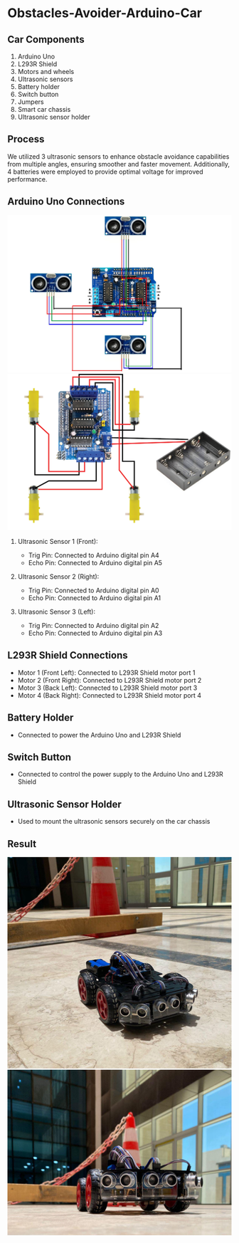 # Obstacles-Avoider-Arduino-Car

## Car Components
1. Arduino Uno
2. L293R Shield
3. Motors and wheels
4. Ultrasonic sensors
5. Battery holder
6. Switch button
7. Jumpers
8. Smart car chassis
9. Ultrasonic sensor holder

## Process
We utilized 3 ultrasonic sensors to enhance obstacle avoidance capabilities from multiple angles, ensuring smoother and faster movement. Additionally, 4 batteries were employed to provide optimal voltage for improved performance.

## Arduino Uno Connections

![ultrasonic](ultrasonic.png)
![MOTORs](Arduino+Car.png)

1. Ultrasonic Sensor 1 (Front):
   - Trig Pin: Connected to Arduino digital pin A4
   - Echo Pin: Connected to Arduino digital pin A5

2. Ultrasonic Sensor 2 (Right):
   - Trig Pin: Connected to Arduino digital pin A0
   - Echo Pin: Connected to Arduino digital pin A1

3. Ultrasonic Sensor 3 (Left):
   - Trig Pin: Connected to Arduino digital pin A2
   - Echo Pin: Connected to Arduino digital pin A3

## L293R Shield Connections
- Motor 1 (Front Left): Connected to L293R Shield motor port 1
- Motor 2 (Front Right): Connected to L293R Shield motor port 2
- Motor 3 (Back Left): Connected to L293R Shield motor port 3
- Motor 4 (Back Right): Connected to L293R Shield motor port 4

## Battery Holder
- Connected to power the Arduino Uno and L293R Shield

## Switch Button
- Connected to control the power supply to the Arduino Uno and L293R Shield

## Ultrasonic Sensor Holder
- Used to mount the ultrasonic sensors securely on the car chassis

## Result 
![Car](Car.jpg)
![Car](Carr.jpg)
